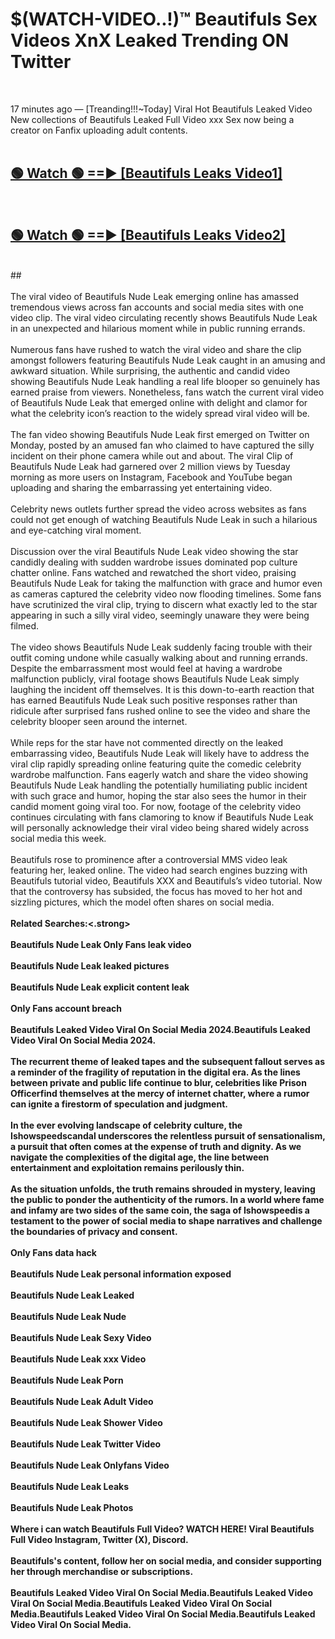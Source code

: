 # $(WATCH-VIDEO..!)™ Beautifuls Sex Videos XnX Leaked Trending ON Twitter<br>
<br>

17 minutes ago — [Treanding!!!~Today] Viral Hot Beautifuls Leaked Video New collections of Beautifuls Leaked Full Video xxx Sex now being a creator on Fanfix uploading adult contents.
<br>
 <br>

##  <a href="https://best2vid.blogspot.com?title=Beautifuls">🟢 Watch 🟢 ==► [Beautifuls Leaks Video1]</a><br>
  <br>

##  <a href="https://best2vid.blogspot.com?title=Beautifuls">🟢 Watch 🟢 ==► [Beautifuls Leaks Video2]</a><br>
  <br>
  ##
  <br>
  <br>
The viral video of Beautifuls Nude Leak emerging online has amassed tremendous views across fan accounts and social media sites with one video clip. The viral video circulating recently shows Beautifuls Nude Leak in an unexpected and hilarious moment while in public running errands.
<br><br>
Numerous fans have rushed to watch the viral video and share the clip amongst followers featuring Beautifuls Nude Leak caught in an amusing and awkward situation. While surprising, the authentic and candid video showing Beautifuls Nude Leak handling a real life blooper so genuinely has earned praise from viewers. Nonetheless, fans watch the current viral video of Beautifuls Nude Leak that emerged online with delight and clamor for what the celebrity icon’s reaction to the widely spread viral video will be.
<br><br>
The fan video showing Beautifuls Nude Leak first emerged on Twitter on Monday, posted by an amused fan who claimed to have captured the silly incident on their phone camera while out and about. The viral Clip of Beautifuls Nude Leak had garnered over 2 million views by Tuesday morning as more users on Instagram, Facebook and YouTube began uploading and sharing the embarrassing yet entertaining video.
<br><br>
Celebrity news outlets further spread the video across websites as fans could not get enough of watching Beautifuls Nude Leak in such a hilarious and eye-catching viral moment.
<br><br>
Discussion over the viral Beautifuls Nude Leak video showing the star candidly dealing with sudden wardrobe issues dominated pop culture chatter online. Fans watched and rewatched the short video, praising Beautifuls Nude Leak for taking the malfunction with grace and humor even as cameras captured the celebrity video now flooding timelines. Some fans have scrutinized the viral clip, trying to discern what exactly led to the star appearing in such a silly viral video, seemingly unaware they were being filmed.
<br><br>
The video shows Beautifuls Nude Leak suddenly facing trouble with their outfit coming undone while casually walking about and running errands. Despite the embarrassment most would feel at having a wardrobe malfunction publicly, viral footage shows Beautifuls Nude Leak simply laughing the incident off themselves. It is this down-to-earth reaction that has earned Beautifuls Nude Leak such positive responses rather than ridicule after surprised fans rushed online to see the video and share the celebrity blooper seen around the internet.
<br><br>
While reps for the star have not commented directly on the leaked embarrassing video, Beautifuls Nude Leak will likely have to address the viral clip rapidly spreading online featuring quite the comedic celebrity wardrobe malfunction. Fans eagerly watch and share the video showing Beautifuls Nude Leak handling the potentially humiliating public incident with such grace and humor, hoping the star also sees the humor in their candid moment going viral too. For now, footage of the celebrity video continues circulating with fans clamoring to know if Beautifuls Nude Leak will personally acknowledge their viral video being shared widely across social media this week.
<br><br>
Beautifuls rose to prominence after a controversial MMS video leak featuring her, leaked online. The video had search engines buzzing with Beautifuls tutorial video, Beautifuls XXX and Beautifuls’s video tutorial. Now that the controversy has subsided, the focus has moved to her hot and sizzling pictures, which the model often shares on social media.
<br><br>
<strong>Related Searches:<.strong>
<br><br>
Beautifuls Nude Leak Only Fans leak video
<br><br>
Beautifuls Nude Leak leaked pictures
<br><br>
Beautifuls Nude Leak explicit content leak
<br><br>
Only Fans account breach
<br><br>
Beautifuls Leaked Video Viral On Social Media 2024.Beautifuls Leaked Video Viral On Social Media 2024.
<br><br>
The recurrent theme of leaked tapes and the subsequent fallout serves as a reminder of the fragility of reputation in the digital era. As the lines between private and public life continue to blur, celebrities like Prison Officerfind themselves at the mercy of internet chatter, where a rumor can ignite a firestorm of speculation and judgment.
<br><br>
In the ever evolving landscape of celebrity culture, the Ishowspeedscandal underscores the relentless pursuit of sensationalism, a pursuit that often comes at the expense of truth and dignity. As we navigate the complexities of the digital age, the line between entertainment and exploitation remains perilously thin.
<br><br>
As the situation unfolds, the truth remains shrouded in mystery, leaving the public to ponder the authenticity of the rumors. In a world where fame and infamy are two sides of the same coin, the saga of Ishowspeedis a testament to the power of social media to shape narratives and challenge the boundaries of privacy and consent.
<br><br>
Only Fans data hack
<br><br>
Beautifuls Nude Leak personal information exposed
<br><br>
Beautifuls Nude Leak Leaked
<br><br>
Beautifuls Nude Leak Nude
<br><br>
Beautifuls Nude Leak Sexy Video
<br><br>
Beautifuls Nude Leak xxx Video
<br><br>
Beautifuls Nude Leak Porn
<br><br>
Beautifuls Nude Leak Adult Video
<br><br>
Beautifuls Nude Leak Shower Video
<br><br>
Beautifuls Nude Leak Twitter Video
<br><br>
Beautifuls Nude Leak Onlyfans Video
<br><br>
Beautifuls Nude Leak Leaks
<br><br>
Beautifuls Nude Leak Photos
<br><br>
Where i can watch Beautifuls Full Video? WATCH HERE! Viral Beautifuls Full Video Instagram, Twitter (X), Discord.
<br><br>
Beautifuls's content, follow her on social media, and consider supporting her through merchandise or subscriptions.
<br><br>
Beautifuls Leaked Video Viral On Social Media.Beautifuls Leaked Video Viral On Social Media.Beautifuls Leaked Video Viral On Social Media.Beautifuls Leaked Video Viral On Social Media.Beautifuls Leaked Video Viral On Social Media.